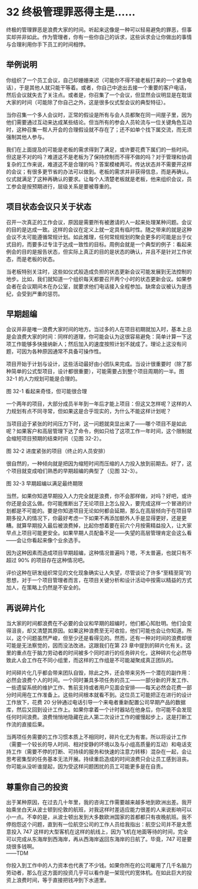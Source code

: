 # 32 终极管理罪恶得主是……

终极的管理罪恶是浪费大家的时间。听起来这像是一种可以轻易避免的罪恶，但事实却并非如此。作为管理者，你有一些你自己的诉求，这些诉求会让你做出的事情与合理利用你手下员工的时间相悖。

## 举例说明

你组织了一个员工会议，自己却姗姗来迟（可能你不得不接老板打来的一个紧急电话），于是其他人就只能干等着。或者，你自己中途出去接一个重要的客户电话，然后会议就失去了关注点。或者是，你召集了一个会议，但显然会议明显是在耽误大家的时间（可能除了你自己之外，这是很多仪式型会议的典型特征）。

当你召集一个多人会议时，正常的假设是所有与会人员都聚在同一间屋子里，因为他们需要通过互动来达成某些结论。但当所有的参会人员轮流与一位关键角色互动时，这种召集一帮人开会的合理假设就不存在了；还不如单个找下属交流，而无须强制其他人参与。

我们在上面提及的可能是老板的需求得到了满足，或许要花费下属们的一些时间。但这是不对的吗？难道这不是老板为了保持控制而不得不做的吗？对于管理和协调复杂的工作来说，难道这不是合理的吗？答案模棱两可。传达状态并不需要开这样的会议；有很多更节省的办法可以做到。老板的需求并非获得信息，而是再确认。仪式就满足了这种再确认的要求。让每个人清楚老板就是老板，他来组织会议，员工参会是按预期进行，层级关系是要被尊重的。

## 项目状态会议只关于状态

召开一次真正的工作会议，原因是需要所有被邀请的人一起来处理某种问题。会议的目的是达成一致。这样的会议在定义上就一定具有临时性。随之带来的就是这种会议不太可能遵循常规计划。如此推理，任何常规规划的聚会更多的可能是出于仪式目的，而要多过专注于达成一致性的目标。周例会就是一个典型的例子：看起来例会的目的是报告状态，但实际上真正的目的是状态的确认，并且不是针对工作状态，而是老板的状态。

当老板特别关注时，这些如仪式般造成负担的状态更新会议可能发展到无法控制的地步。比如，我们就知道一个组织每天都要召开两个小时的状态更新会议。如果参会者在会议期间木在办公室，就要求他们电话接入全程参加。缺席会议被认为是违纪，会受到严重的惩罚。

## 早期超编

会议并非是唯一浪费大家时间的地方。当过多的人在项目初期就加入时，基本上总是会浪费大家的时间：同样的道理，你可能会认为这很容易避免：简单计算一下这项工作能够多快接纳新人；然后加入的速度按照计划不就成了。理论上这没有问题，可因为各种原因通常不具备可操作性。

项目开始于计划与设计，这些活动最好由小团队来完成。当设计很重要时（除了那种简单的公式型项目，设计都很重要），可能需要占到整个项目周期的一半。图 32-1 的人力规划可能是合理的。

图 32-1 看起来奇怪，但可能很合理

一个两年的项目，大部分成员半年到一年后才能上项目：但这又怎样呢？这样的人力规划有点不同寻常，但如果这是合乎现实的，为什么不能这样计划呢？

当项目迫于紧张的时间压力下时，这一问题就突显出来了——哪个项目不是如此呢？如果客户和高层管理下达了命令，例如只给了这项工作一年时间，这个限制就会缩短项目预期的结束时间（见图 32-2）。

图 32-2 进度紧张的项目（终止的人员安排）

很自然的，一种倾向就是把因为缩短时间而压缩的人力投入放到前期去。好了，这个项目就变成咱们熟悉的早期超编的典型了（见图 32-3）。

图 32-3 早期超编以满足最终期限

当然，如果你知道早期投入人力完全就是浪费，你不会那样做，对吗？好吧，或许你还是会这么做。你可能推断出了无论项目上怎么投入，要完成这样一个冒进的计划都是不可能的。要是你知道项目无论如何都会延期，那么在高层倾向于在项目早期多投入的情况下，你最好考虑一下如果不再添加额外人手是显得更好，还是更糟。就算早期投入最后被浪费掉，比起你想着要在前六个月按需精益投入，让大家早点上项目可能更安全。如果早期人员配备不足——失望的高层管理肯定会这么看——会让你看起来像个业余选手。

因为这种因素而造成项目早期超编，这种情况普遍吗？嗯，不太普遍，也就只有不超过 90% 的项目存在这种情况吧。

评价这种在研发组织常见的文化现象确实让人失望，尽管谈论了许多“至精至简”的思想，对于一个项目管理者而言，在项目关键分析和设计活动中按需以精益的方式加人，在策略上仍然是不安全的。

## 再说碎片化

当大家的时间都浪费在不必要的会议和早期的超编时，他们都心知肚明。他们会变得沮丧，却又清楚其原因。如果这种浪费至无可收拾，他们可能也会让你知道。所以，这个问题虽然严峻，但至少还是看得见的。然而，还有一种对时间的浪费却很可能是无法察觉的，因而没法改进。这跟我们在第 23 章中提到的碎片化有关。这里的重点在于脑力劳动者的时间被多个同时进行的任务碎片化，这种碎片化必然导致此人会工作在不同小组里，而这样的工作组是不可能凝聚成真正团队的。

时间碎片化几乎都会带来团队自毁，除此之外，还会带来另外一个潜在的副作用：必然会浪费个人的时间。一个同时兼具多项任务的员工——一部分新的开发工作、一些遗留系统的维护工作、售前支持或者用户见面会安排——每天必然会花费一部分时间用在工作准备上。这些时间根本就看不到。这位员工可能把正在进行的设计工作放下，花费 20 分钟通过电话引导一个来电者重新配置公司早期产品的数据库，然后又回到设计工作上。如果你拿着一个计时器站在他身后，你可能不会发现任何时间浪费。浪费悄悄地隐藏在此人第二次设计工作的缓慢起步上，这是打断工作流的直接后果。

当两项任务需要的工作习惯本质上不相同时，碎片化尤为有害。所以将设计工作（需要一个较长的导人时间、相对安静的环境以及与小组高质量的互动）和电话支持工作（需要不停的打断、可持续的服务和快速的注意力转移）混杂在一起，会让思考密集型的任务基本无法开展。持续重启造成的时间浪费只会让员工感到沮丧。你可能从没听谁提起，因为受这样问题困扰的员工可能更多是在自责。

## 尊重你自己的投资

出于某种原因，在过去几十年里，我的咨询工作需要越来越多地到欧洲出差。我开始乘坐白天从波士顿到伦敦的航班，对我这样时差适应能力很差的人来说影响可以小一点。不幸的是，从波士顿出发到大多数欧洲国家的首都都只有夜晚航班。我不停抱怨这个问题，直到有一位航空公司的工作人员给我指出：航空公司并不是太愿意投入 747 这样的大型客机在这样的航线上，因为飞机在地面等待的时间，完全可以完成从东海岸到西海岸，再从西海岸返回东海岸的日航了。毕竟，747 可是要烧很多钱啊。  
——TDM

你投入到工作中的人力资本也代表了不少钱。如果你所在的公司雇用了几千名脑力劳动者，那么在这方面的投资几乎可以看作是一架现代的宽体机。在如此巨大的投资上浪费时间，等于直接把钱冲到下水道里。
